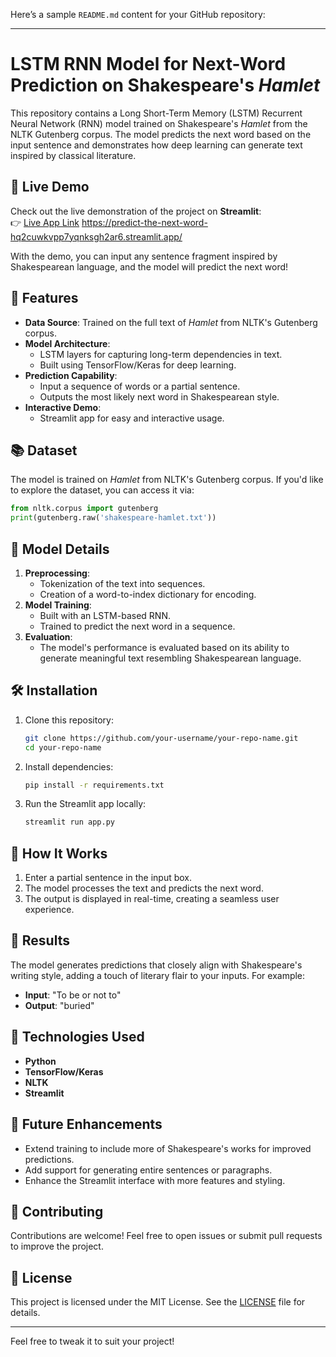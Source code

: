Here’s a sample `README.md` content for your GitHub repository:

---

# LSTM RNN Model for Next-Word Prediction on Shakespeare's *Hamlet*  
This repository contains a Long Short-Term Memory (LSTM) Recurrent Neural Network (RNN) model trained on Shakespeare's *Hamlet* from the NLTK Gutenberg corpus. The model predicts the next word based on the input sentence and demonstrates how deep learning can generate text inspired by classical literature.

## 🚀 Live Demo  
Check out the live demonstration of the project on **Streamlit**:  
👉 [Live App Link](#) https://predict-the-next-word-hq2cuwkvpp7yqnksgh2ar6.streamlit.app/  

With the demo, you can input any sentence fragment inspired by Shakespearean language, and the model will predict the next word!

## 📜 Features  
- **Data Source**: Trained on the full text of *Hamlet* from NLTK's Gutenberg corpus.  
- **Model Architecture**:  
  - LSTM layers for capturing long-term dependencies in text.  
  - Built using TensorFlow/Keras for deep learning.  
- **Prediction Capability**:  
  - Input a sequence of words or a partial sentence.  
  - Outputs the most likely next word in Shakespearean style.  
- **Interactive Demo**:  
  - Streamlit app for easy and interactive usage.  

## 📚 Dataset  
The model is trained on *Hamlet* from NLTK's Gutenberg corpus. If you'd like to explore the dataset, you can access it via:  
```python
from nltk.corpus import gutenberg
print(gutenberg.raw('shakespeare-hamlet.txt'))
```

## 🧠 Model Details  
1. **Preprocessing**:  
   - Tokenization of the text into sequences.  
   - Creation of a word-to-index dictionary for encoding.  
2. **Model Training**:  
   - Built with an LSTM-based RNN.  
   - Trained to predict the next word in a sequence.  
3. **Evaluation**:  
   - The model's performance is evaluated based on its ability to generate meaningful text resembling Shakespearean language.  

## 🛠️ Installation  
1. Clone this repository:  
   ```bash
   git clone https://github.com/your-username/your-repo-name.git
   cd your-repo-name
   ```
2. Install dependencies:  
   ```bash
   pip install -r requirements.txt
   ```
3. Run the Streamlit app locally:  
   ```bash
   streamlit run app.py
   ```

## 🎥 How It Works  
1. Enter a partial sentence in the input box.  
2. The model processes the text and predicts the next word.  
3. The output is displayed in real-time, creating a seamless user experience.  

## 🌟 Results  
The model generates predictions that closely align with Shakespeare's writing style, adding a touch of literary flair to your inputs. For example:  
- **Input**: "To be or not to"  
- **Output**: "buried"  

## 🔗 Technologies Used  
- **Python**  
- **TensorFlow/Keras**  
- **NLTK**  
- **Streamlit**  

## 📝 Future Enhancements  
- Extend training to include more of Shakespeare's works for improved predictions.  
- Add support for generating entire sentences or paragraphs.  
- Enhance the Streamlit interface with more features and styling.  

## 🤝 Contributing  
Contributions are welcome! Feel free to open issues or submit pull requests to improve the project.  

## 📜 License  
This project is licensed under the MIT License. See the [LICENSE](LICENSE) file for details.  

---

Feel free to tweak it to suit your project!
